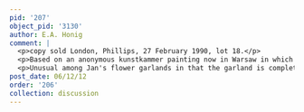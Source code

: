 ```yaml
---
pid: '207'
object_pid: '3130'
author: E.A. Honig
comment: |
  <p>copy sold London, Phillips, 27 February 1990, lot 18.</p>
  <p>Based on an anonymous kunstkammer painting now in Warsaw in which this picture appears, it has been suggested that the original was purchased by Prince (later King) Vladislaus Sigismundas Vasa who was travelling in the Low Countries around 1624. This evidence is far from secure but the connection is plausible. For documentation of the Prince's purchases of paintings from Jan see Szmydki 2000. </p>
  <p>Unusual among Jan's flower garlands in that the garland is completely floating in space, not anchored to the ground or to any kind of landscape. Could be tied to what appears to be the iconography here: the Virgin of the Immaculate Conception (on the crescent moon, before the sun). But in a private communication, James Clifton says that the iconography here is not necessarily that of the Immaculate Conception, which was still under debate in the 1620s (supported by the Jesuits and Franciscans, rejected by the Dominicans). Apocalyptic Woman imagery was applied to the Immaculate Conception but was used in other contexts too. Clifton notes that the Virgin-on-the-Moon imagery was used for the so-called Virgin of Antwerp, who stands on a crescent moon. Also anomalous is that in this painting, the Christ child is holding Eucharistic symbols.</p>
post_date: 06/12/12
order: '206'
collection: discussion
---
```

